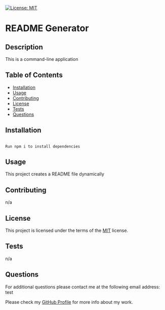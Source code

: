 

[![License: MIT](https://img.shields.io/badge/License-MIT-yellow.svg)](https://opensource.org/licenses/MIT)

# README Generator

## Description

This is a command-line application

## Table of Contents

- [Installation](#installation)
- [Usage](#usage)
- [Contributing](#contributing)
- [License](#license)
- [Tests](#tests)
- [Questions](#questions)

<a name='installation'></a>
## Installation

```

Run npm i to install dependencies
```

<a name='usage'></a>
## Usage

This project creates a README file dynamically

<a name='contributing'></a>
## Contributing

n/a

<a name='license'></a>
## License

This project is licensed under the terms of the [MIT](https://opensource.org/licenses/MIT) license.

<a name='tests'></a>
## Tests

n/a

<a name='questions'></a>
## Questions

For additional questions please contact me at the following email address: test


Please check my [GitHub Profile](http://github.com/test) for more info about my work.

